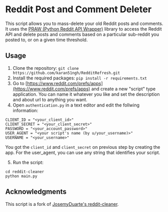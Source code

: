 # Reddit Post and Comment Deleter

This script allows you to mass-delete your old Reddit posts and comments.
It uses the [PRAW (Python Reddit API Wrapper)](https://github.com/praw-dev/praw) library to access the Reddit API and delete posts and comments based on a particular sub-reddit you posted to, or on a given time threshold.

## Usage

1. Clone the repository: `git clone https://github.com/karan51ngh/RedditRefresh.git`
2. Install the required packages: `pip install -r requirements.txt`
3. Go to [https://www.reddit.com/prefs/apps](https://www.reddit.com/prefs/apps) and create a new "script" type
   application. You can name it whatever you like and set the description and about url to anything you want.
4. Open `authentication.py` in a text editor and edit the follwing information:

```
CLIENT_ID = "<your_client_id>"
CLIENT_SECRET = "<your_client_secret>"
PASSWORD = "<your_account_password>"
USER_AGENT = "<your script's name (by u/your_username)>"
USERNAME = "<your_username>"
```

You got the `client_id` and `client_secret` on previous step by creating the app. For the user_agent, you can use any
string that identifies your script.

5. Run the script:

```shell
cd reddit-cleaner
python main.py
```

## Acknowledgments
This script is a fork of [JosemyDuarte's reddit-cleaner](https://github.com/JosemyDuarte/reddit-cleaner).


